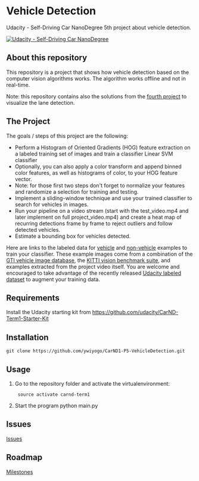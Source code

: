 # Vehicle Detection

Udacity - Self-Driving Car NanoDegree 5th project about vehicle detection.

[![Udacity - Self-Driving Car NanoDegree](https://s3.amazonaws.com/udacity-sdc/github/shield-carnd.svg)](http://www.udacity.com/drive)


## About this repository

This repository is a project that shows how vehicle detection based on the computer vision algorithms works. The algorithm works offline and not in real-time.

Note: this repository contains also the solutions from the [fourth project](https://github.com/ywiyogo/CarND1-P4-AdvancedLaneFinding) to visualize the lane detection.

The Project
---

The goals / steps of this project are the following:

* Perform a Histogram of Oriented Gradients (HOG) feature extraction on a labeled training set of images and train a classifier Linear SVM classifier
* Optionally, you can also apply a color transform and append binned color features, as well as histograms of color, to your HOG feature vector. 
* Note: for those first two steps don't forget to normalize your features and randomize a selection for training and testing.
* Implement a sliding-window technique and use your trained classifier to search for vehicles in images.
* Run your pipeline on a video stream (start with the test_video.mp4 and later implement on full project_video.mp4) and create a heat map of recurring detections frame by frame to reject outliers and follow detected vehicles.
* Estimate a bounding box for vehicles detected.

Here are links to the labeled data for [vehicle](https://s3.amazonaws.com/udacity-sdc/Vehicle_Tracking/vehicles.zip) and [non-vehicle](https://s3.amazonaws.com/udacity-sdc/Vehicle_Tracking/non-vehicles.zip) examples to train your classifier.  These example images come from a combination of the [GTI vehicle image database](http://www.gti.ssr.upm.es/data/Vehicle_database.html), the [KITTI vision benchmark suite](http://www.cvlibs.net/datasets/kitti/), and examples extracted from the project video itself.   You are welcome and encouraged to take advantage of the recently released [Udacity labeled dataset](https://github.com/udacity/self-driving-car/tree/master/annotations) to augment your training data.

## Requirements

Install the Udacity starting kit from <https://github.com/udacity/CarND-Term1-Starter-Kit>

## Installation

    git clone https://github.com/ywiyogo/CarND1-P5-VehicleDetection.git

## Usage

1. Go to the repository folder and activate the virtualenvironment:

        source activate carnd-term1

2. Start the program 
        python main.py

## Issues

[Issues](https://github.com/ywiyogo/CarND1-P5-VehicleDetection/issues)

## Roadmap

[Milestones](https://github.com/ywiyogo/CarND1-P5-VehicleDetection/milestones)

